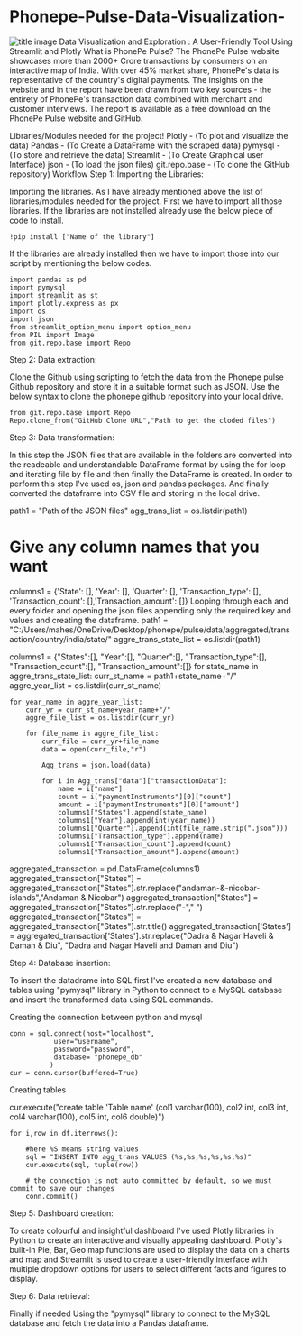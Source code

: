 # Phonepe-Pulse-Data-Visualization-
![title image](https://github.com/Mahes101/Phonepe-Pulse-Data-Visualization-/assets/153369828/ed6980c1-d85c-4625-b267-68131f7e8957)
Data Visualization and Exploration : A User-Friendly Tool Using Streamlit and Plotly
What is PhonePe Pulse?
The PhonePe Pulse website showcases more than 2000+ Crore transactions by consumers on an interactive map of India. With over 45% market share, PhonePe's data is representative of the country's digital payments. The insights on the website and in the report have been drawn from two key sources - the entirety of PhonePe's transaction data combined with merchant and customer interviews. The report is available as a free download on the PhonePe Pulse website and GitHub.

Libraries/Modules needed for the project!
Plotly - (To plot and visualize the data)
Pandas - (To Create a DataFrame with the scraped data)
pymysql - (To store and retrieve the data)
Streamlit - (To Create Graphical user Interface)
json - (To load the json files)
git.repo.base - (To clone the GitHub repository)
Workflow
Step 1:
Importing the Libraries:

Importing the libraries. As I have already mentioned above the list of libraries/modules needed for the project. First we have to import all those libraries. If the libraries are not installed already use the below piece of code to install.

    !pip install ["Name of the library"]
If the libraries are already installed then we have to import those into our script by mentioning the below codes.

    import pandas as pd
    import pymysql
    import streamlit as st
    import plotly.express as px
    import os
    import json
    from streamlit_option_menu import option_menu
    from PIL import Image
    from git.repo.base import Repo
Step 2:
Data extraction:

Clone the Github using scripting to fetch the data from the Phonepe pulse Github repository and store it in a suitable format such as JSON. Use the below syntax to clone the phonepe github repository into your local drive.

    from git.repo.base import Repo
    Repo.clone_from("GitHub Clone URL","Path to get the cloded files")
Step 3:
Data transformation:

In this step the JSON files that are available in the folders are converted into the readeable and understandable DataFrame format by using the for loop and iterating file by file and then finally the DataFrame is created. In order to perform this step I've used os, json and pandas packages. And finally converted the dataframe into CSV file and storing in the local drive.

path1 = "Path of the JSON files"
agg_trans_list = os.listdir(path1)

# Give any column names that you want
columns1 = {'State': [], 'Year': [], 'Quarter': [], 'Transaction_type': [], 'Transaction_count': [],'Transaction_amount': []}
Looping through each and every folder and opening the json files appending only the required key and values and creating the dataframe.
  path1 = "C:/Users/mahes/OneDrive/Desktop/phonepe/pulse/data/aggregated/transaction/country/india/state/"
aggre_trans_state_list = os.listdir(path1)

columns1 = {"States":[], "Year":[], "Quarter":[], "Transaction_type":[], "Transaction_count":[], "Transaction_amount":[]}
for state_name in aggre_trans_state_list:
    curr_st_name = path1+state_name+"/"
    aggre_year_list = os.listdir(curr_st_name)
    
    for year_name in aggre_year_list:
        curr_yr = curr_st_name+year_name+"/"
        aggre_file_list = os.listdir(curr_yr)
        
        for file_name in aggre_file_list:
            curr_file = curr_yr+file_name
            data = open(curr_file,"r")
            
            Agg_trans = json.load(data)
            
            for i in Agg_trans["data"]["transactionData"]:
                name = i["name"]
                count = i["paymentInstruments"][0]["count"]
                amount = i["paymentInstruments"][0]["amount"]
                columns1["States"].append(state_name)
                columns1["Year"].append(int(year_name))
                columns1["Quarter"].append(int(file_name.strip(".json")))
                columns1["Transaction_type"].append(name)
                columns1["Transaction_count"].append(count)
                columns1["Transaction_amount"].append(amount)

                
aggregated_transaction = pd.DataFrame(columns1)                
aggregated_transaction["States"] = aggregated_transaction["States"].str.replace("andaman-&-nicobar-islands","Andaman & Nicobar")
aggregated_transaction["States"] = aggregated_transaction["States"].str.replace("-"," ")
aggregated_transaction["States"] = aggregated_transaction["States"].str.title()
aggregated_transaction['States'] = aggregated_transaction['States'].str.replace("Dadra & Nagar Haveli & Daman & Diu", "Dadra and Nagar Haveli and Daman and Diu")

    

Step 4:
Database insertion:

To insert the datadrame into SQL first I've created a new database and tables using "pymysql" library in Python to connect to a MySQL database and insert the transformed data using SQL commands.

Creating the connection between python and mysql

    conn = sql.connect(host="localhost",
               user="username",
               password="password",
               database= "phonepe_db"
              )
    cur = conn.cursor(buffered=True)
Creating tables

   cur.execute("create table 'Table name' (col1 varchar(100), col2 int, col3 int, col4 varchar(100), col5 int, col6 double)")

    for i,row in df.iterrows():
    
        #here %S means string values 
        sql = "INSERT INTO agg_trans VALUES (%s,%s,%s,%s,%s,%s)"
        cur.execute(sql, tuple(row))
        
        # the connection is not auto committed by default, so we must commit to save our changes
        conn.commit()
Step 5:
Dashboard creation:

To create colourful and insightful dashboard I've used Plotly libraries in Python to create an interactive and visually appealing dashboard. Plotly's built-in Pie, Bar, Geo map functions are used to display the data on a charts and map and Streamlit is used to create a user-friendly interface with multiple dropdown options for users to select different facts and figures to display.

Step 6:
Data retrieval:

Finally if needed Using the "pymysql" library to connect to the MySQL database and fetch the data into a Pandas dataframe.


